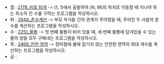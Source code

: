 - 월 : [2178_미로 탐색](https://www.acmicpc.net/problem/2178) -> (1, 1)에서 출발하여 (N, M)의 위치로 이동할 때 지나야 하는 최소의 칸 수를 구하는 프로그램을 작성하시오.
- 화 : [2644_촌수계산](https://www.acmicpc.net/problem/2644) -> 부모 자식들 간의 관계가 주어졌을 때, 주어진 두 사람의 촌수를 계산하는 프로그램을 작성하시오.
- 수 : [2251_물통](https://www.acmicpc.net/problem/2251) -> 첫 번째 물통이 비어 있을 때, 세 번째 물통에 담겨있을 수 있는 물의 양을 모두 구해내는 프로그램을 작성하시오.
- 목 : [2468_안전 영역](https://www.acmicpc.net/problem/2468) -> 장마철에 물에 잠기지 않는 안전한 영역의 최대 개수를 계산하는 프로그램을 작성하시오. 
- 금 :
